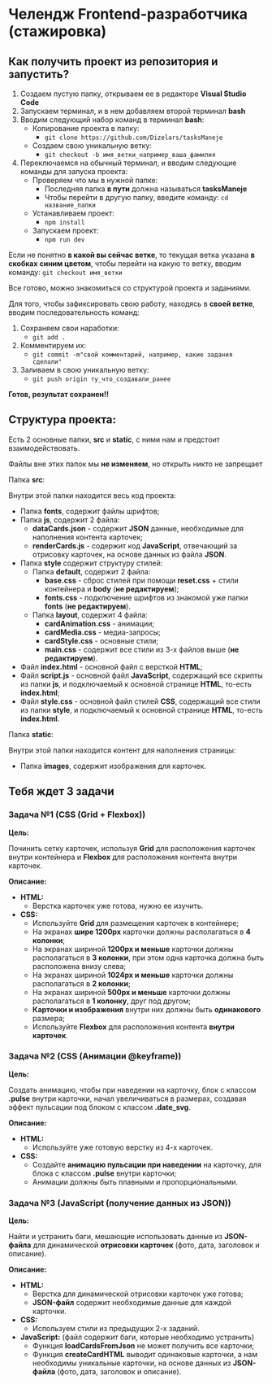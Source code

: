 # Челендж Frontend-разработчика (стажировка)

## Как получить проект из репозитория и запустить?
1. Создаем пустую папку, открываем ее в редакторе __Visual Studio Code__
2. Запускаем терминал, и в нем добавляем второй терминал __bash__
3. Вводим следующий набор команд в терминал __bash__:
	* Копирование проекта в папку:
	    + ```git clone https://github.com/Dizelars/tasksManeje```
	* Создаем свою уникальную ветку:
		+ ```git checkout -b имя_ветки_например_ваша_фамилия```
4. Переключаемся на обычный терминал, и вводим следующие команды для запуска проекта:
	* Проверяем что мы в нужной папке:
		+ Последняя папка __в пути__ должна называться __tasksManeje__
        + Чтобы перейти в другую папку, введите команду: ```cd название_папки```
	* Устанавливаем проект:
		+ ```npm install```
	* Запускаем проект:
		+ ```npm run dev```

Если не понятно __в какой вы сейчас ветке__, то текущая ветка указана __в скобках синим цветом__, чтобы перейти на какую то ветку, вводим команду: ```git checkout имя_ветки```

Все готово, можно знакомиться со структурой проекта и заданиями.

Для того, чтобы зафиксировать свою работу, находясь в __своей ветке__, вводим последовательность команд:
1. Сохраняем свои наработки:
    * ```git add .```
2. Комментируем их:
    * ```git commit -m"свой комментарий, например, какие задания сделали"```
3. Заливаем в свою уникальную ветку:
    * ```git push origin ту_что_создавали_ранее```

__Готов, результат сохранен!!__

## Структура проекта:
Есть 2 основные папки, __src__ и __static__, с ними нам и предстоит взаимодействовать.

Файлы вне этих папок мы __не изменяем__, но открыть никто не запрещает

Папка __src__:

Внутри этой папки находится весь код проекта:
* Папка __fonts__, содержит файлы шрифтов;
* Папка __js__, содержит 2 файла:
    + __dataCards.json__ - содержит __JSON__ данные, необходимые для наполнения контента карточек;
    + __renderCards.js__ - содержит код __JavaScript__, отвечающий за отрисовку карточек, на основе данных из файла __JSON__.
* Папка __style__ содержит структуру стилей:
    + Папка __default__, содержит 2 файла:
        - __base.css__ - сброс стилей при помощи __reset.css__ + стили контейнера и __body__ (__не редактируем__);
        - __fonts.css__ - подключение шрифтов из знакомой уже папки __fonts__ (__не редактируем__).
    + Папка __layout__, содержит 4 файла:
        - __cardAnimation.css__ - анимации;
        - __cardMedia.css__ - медиа-запросы;
        - __cardStyle.css__ - основные стили;
        - __main.css__ - содержит все стили из 3-х файлов выше (__не редактируем__).
* Файл __index.html__ - основной файл с версткой __HTML__;
* Файл __script.js__ - основной файл __JavaScript__, содержащий все скрипты из папки __js__, и подключаемый к основной странице __HTML__, то-есть __index.html__;
* Файл __style.css__ - основной файл стилей __CSS__, содержащий все стили из папки __style__, и подключаемый к основной странице __HTML__, то-есть __index.html__.

Папка __static__:

Внутри этой папки находится контент для наполнения страницы:
* Папка __images__, содержит изображения для карточек.

## Тебя ждет 3 задачи

### Задача №1 (CSS (Grid + Flexbox))
__Цель:__

Починить сетку карточек, используя __Grid__ для расположения карточек внутри контейнера и __Flexbox__ для расположения контента внутри карточек.

__Описание:__
* __HTML:__
    + Верстка карточек уже готова, нужно ее изучить.
* __CSS:__
    + Используйте __Grid__ для размещения карточек в контейнере;
    + На экранах __шире 1200px__ карточки должны располагаться в __4 колонки__;
    + На экранах шириной __1200px и меньше__ карточки должны располагаться в __3 колонки__, при этом одна карточка должна быть расположена внизу слева;
    + На экранах шириной __1024px и меньше__ карточки должны располагаться в __2 колонки__;
    + На экранах шириной __500px и меньше__ карточки должны располагаться в __1 колонку__, друг под другом;
    + __Карточки и изображения__ внутри них должны быть __одинакового__ размера;
    + Используйте __Flexbox__ для расположения контента __внутри карточек__.

### Задача №2 (CSS (Анимации @keyframe))
__Цель:__

Создать анимацию, чтобы при наведении на карточку, блок с классом __.pulse__ внутри карточки, начал увеличиваться в размерах, создавая эффект пульсации под блоком с классом __.date_svg__.

__Описание:__
* __HTML:__
    + Используйте уже готовую верстку из 4-х карточек.
* __CSS:__
    + Создайте __анимацию пульсации при наведении__ на карточку, для блока с классом __.pulse__ внутри карточки;
    + Анимации должны быть плавными и пропорциональными.

### Задача №3 (JavaScript (получение данных из JSON))
__Цель:__

Найти и устранить баги, мешающие использовать данные из __JSON-файла__ для динамической __отрисовки карточек__ (фото, дата, заголовок и описание).

__Описание:__
* __HTML:__
    + Верстка для динамической отрисовки карточек уже готова;
    + __JSON-файл__ содержит необходимые данные для каждой карточки.
* __CSS:__
    + Используем стили из предыдущих 2-х заданий.
* __JavaScript:__ (файл содержит баги, которые необходимо устранить)
    + Функция __loadCardsFromJson__ не может получить все карточки;
    + Функция __createCardHTML__ выводит одинаковые карточки, а нам необходимы уникальные карточки, на основе данных из __JSON-файла__ (фото, дата, заголовок и описание).